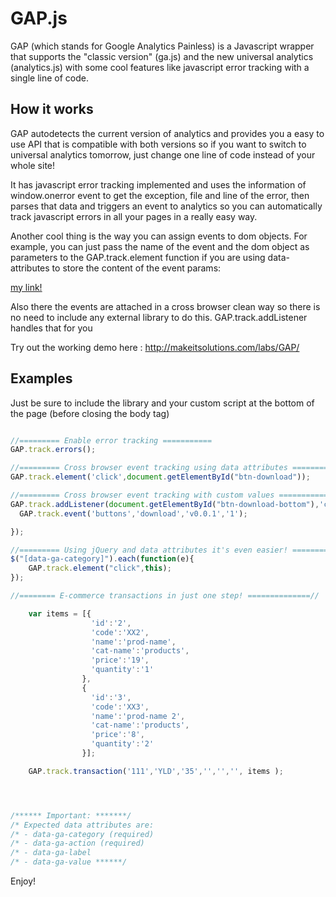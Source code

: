 GAP.js
===

GAP (which stands for Google Analytics Painless)  is a Javascript wrapper that supports the "classic version" (ga.js) and the new universal analytics (analytics.js) with some cool features like javascript error tracking with a single line of code.

## How it works

GAP autodetects the current version of analytics and provides you a easy to use API that is compatible with both versions so if you want to switch to universal analytics tomorrow, just change one line of code instead of your whole site!

It has javascript error tracking implemented and uses the information of window.onerror event to get the exception, file and line of the error, then parses that data and triggers an event to analytics so you can automatically track javascript errors in all your pages in a really easy way.

Another cool thing is the way you can assign events to dom objects.
For example, you can just pass the name of the event and the dom object as parameters to the GAP.track.element function if you are using data-attributes to store the content of the event params:

<a href="http://somewhere.com" data-ga-category="Event-cat" data-ga-action="my action" data-ga-label="some label" data-ga-value="1">my link!</a>

Also there the events are attached in a cross browser clean way so there is no need to include any external library to do this. GAP.track.addListener handles that for you

Try out the working demo here : http://makeitsolutions.com/labs/GAP/

## Examples
Just be sure to include the library and your custom script at the bottom of the page (before closing the body tag)

```javascript

//========= Enable error tracking ===========
GAP.track.errors();

//========= Cross browser event tracking using data attributes ===========
GAP.track.element('click',document.getElementById("btn-download"));

//========= Cross browser event tracking with custom values ===========
GAP.track.addListener(document.getElementById("btn-download-bottom"),'click',function(){
  GAP.track.event('buttons','download','v0.0.1','1');

});

//========= Using jQuery and data attributes it's even easier! ===========
$("[data-ga-category]").each(function(e){
	GAP.track.element("click",this);
});

//======== E-commerce transactions in just one step! ==============//

	var items = [{
                  'id':'2',
                  'code':'XX2',
                  'name':'prod-name',
                  'cat-name':'products',
                  'price':'19',
                  'quantity':'1'
                },
                {
                  'id':'3',
                  'code':'XX3',
                  'name':'prod-name 2',
                  'cat-name':'products',
                  'price':'8',
                  'quantity':'2'
                }];

    GAP.track.transaction('111','YLD','35','','','', items );




/****** Important: *******/
/* Expected data attributes are:
/* - data-ga-category (required)
/* - data-ga-action (required) 
/* - data-ga-label 
/* - data-ga-value ******/

```

Enjoy!